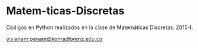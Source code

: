 # Matem-ticas-Discretas

Códigos en Python realizados en la clase de Matemáticas Discretas. 2015-I. 

vivianam.penam@konradlorenz.edu.co
